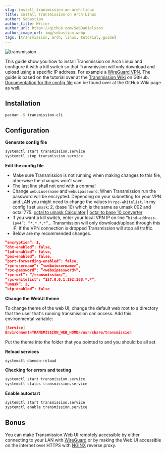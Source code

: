 ```yaml
---
slug: install-transmission-on-arch-linux
title: Install Transmission on Arch Linux
author: Sebastian
author_title: Writer
author_url: https://github.com/SebDanielsson
author_image_url: img/sebastian.webp
tags: [transmission, arch, linux, tutorial, guide]
---
```


![transmission](/img/transmission.webp)

This guide show you how to install Transmission on Arch Linux and configure it with a kill switch so that Transmission will only download and upload using a specific IP address. For example a [WireGuard VPN](/install-wireguard-client-on-arch-linux/). The guide is based on the tutorial over at the [Transmission Wiki](https://github.com/transmission/transmission/wiki) on GitHub. [Documentation for the config file](https://github.com/transmission/transmission/wiki/Editing-Configuration-Files) can be found over at the GitHub Wiki page as well.

<!--truncate-->

## Installation

```bash
pacman -S transmission-cli
```

## Configuration

**Generate config file**
```bash
systemctl start transmission.service
systemctl stop transmission.service
```

**Edit the config file**

* Make sure Transmission is not running when making changes to this file, otherwise the changes won't save.
* The last line shall not end with a comma!
* Change `webuiusername` and `webuipassword`. When Transmission run the password will be encrypted. Depending on your subnetting for your VPN and LAN you might need to change the values in `rpc-whitelist`. In my config I set `umask`: 2, (base 10) which is the same as umask 002 and octal 775. [octal to umask Calculator](https://www.wintelguy.com/umask-calc.pl) | [octal to base 10 converter](https://www.rapidtables.com/convert/number/octal-to-decimal.html)
* If you want a kill switch, enter your local VPN IP on line `”bind-address-ipv4”: ”*.*.*.*”,`. Transmission will only download/upload through this IP. If the VPN connection is dropped Transmission will stop all traffic.
* Below are my recommended changes.

```json title="/var/lib/transmission/.config/transmission-daemon/settings.json"
”encryption”: 1,
”dht-enabled”: false,
”lpd-enabled”: false,
”pex-enabled”: false,
”port-forwarding-enabled”: false,
”rpc-username”: ”<webuiusername>”,
”rpc-password”: ”<webuipassword>”,
”rpc-url”: ”/transmission/”,
”rpc-whitelist”: ”127.0.0.1,192.168.*.*”,
”umask”: 2,
”utp-enabled”: false
```

**Change the WebUI theme**

To change theme of the web UI, change the default web root to a directory that the user that's running transmission can access. Add this environmental variable:
```json title="/lib/systemd/system/multi-user.target.wants/transmission.service"
[Service]
Environment=TRANSMISSION_WEB_HOME=/usr/share/transmission
```

Put the theme into the folder that you pointed to and you should be all set.

**Reload services**
```bash
systemctl daemon-reload
```

**Checking for errors and testing**
```bash
systemctl start transmission.service
systemctl status transmission.service
```

**Enable autostart**
```bash
systemctl start transmission.service
systemctl enable transmission.service
```

## Bonus

You can make Transmission Web UI remotely accessible by either connecting to your LAN with [WireGuard](/install-wireguard-on-arch-linux/) or by making the Web UI accessible on the internet over HTTPS with [NGINX](/install-nginx-on-arch-linux/) reverse proxy.
